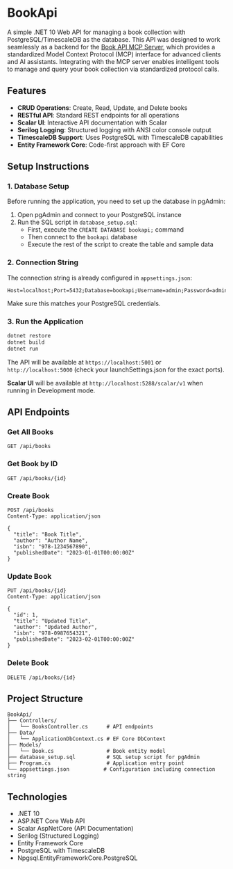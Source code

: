 # BookApi

A simple .NET 10 Web API for managing a book collection with PostgreSQL/TimescaleDB as the database.
This API was designed to work seamlessly as a backend for the [Book API MCP Server](https://github.com/0x1D-1983/book-api-mcp-server), which provides a standardized Model Context Protocol (MCP) interface for advanced clients and AI assistants. Integrating with the MCP server enables intelligent tools to manage and query your book collection via standardized protocol calls.


## Features

- **CRUD Operations**: Create, Read, Update, and Delete books
- **RESTful API**: Standard REST endpoints for all operations
- **Scalar UI**: Interactive API documentation with Scalar
- **Serilog Logging**: Structured logging with ANSI color console output
- **TimescaleDB Support**: Uses PostgreSQL with TimescaleDB capabilities
- **Entity Framework Core**: Code-first approach with EF Core

## Setup Instructions

### 1. Database Setup

Before running the application, you need to set up the database in pgAdmin:

1. Open pgAdmin and connect to your PostgreSQL instance
2. Run the SQL script in `database_setup.sql`:
   - First, execute the `CREATE DATABASE bookapi;` command
   - Then connect to the `bookapi` database
   - Execute the rest of the script to create the table and sample data

### 2. Connection String

The connection string is already configured in `appsettings.json`:
```
Host=localhost;Port=5432;Database=bookapi;Username=admin;Password=admin123
```

Make sure this matches your PostgreSQL credentials.

### 3. Run the Application

```bash
dotnet restore
dotnet build
dotnet run
```

The API will be available at `https://localhost:5001` or `http://localhost:5000` (check your launchSettings.json for the exact ports).

**Scalar UI** will be available at `http://localhost:5288/scalar/v1` when running in Development mode.

## API Endpoints

### Get All Books
```
GET /api/books
```

### Get Book by ID
```
GET /api/books/{id}
```

### Create Book
```
POST /api/books
Content-Type: application/json

{
  "title": "Book Title",
  "author": "Author Name",
  "isbn": "978-1234567890",
  "publishedDate": "2023-01-01T00:00:00Z"
}
```

### Update Book
```
PUT /api/books/{id}
Content-Type: application/json

{
  "id": 1,
  "title": "Updated Title",
  "author": "Updated Author",
  "isbn": "978-0987654321",
  "publishedDate": "2023-02-01T00:00:00Z"
}
```

### Delete Book
```
DELETE /api/books/{id}
```

## Project Structure

```
BookApi/
├── Controllers/
│   └── BooksController.cs      # API endpoints
├── Data/
│   └── ApplicationDbContext.cs # EF Core DbContext
├── Models/
│   └── Book.cs                 # Book entity model
├── database_setup.sql          # SQL setup script for pgAdmin
├── Program.cs                  # Application entry point
└── appsettings.json           # Configuration including connection string
```

## Technologies

- .NET 10
- ASP.NET Core Web API
- Scalar AspNetCore (API Documentation)
- Serilog (Structured Logging)
- Entity Framework Core
- PostgreSQL with TimescaleDB
- Npgsql.EntityFrameworkCore.PostgreSQL

